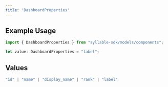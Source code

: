 ```yaml
---
title: 'DashboardProperties'
---
```


## Example Usage

```typescript
import { DashboardProperties } from "syllable-sdk/models/components";

let value: DashboardProperties = "label";
```

## Values

```typescript
"id" | "name" | "display_name" | "rank" | "label"
```